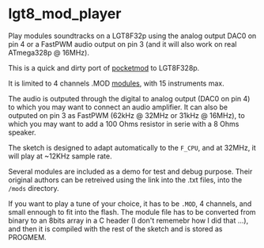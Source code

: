 # lgt8_mod_player
Play modules soundtracks on a LGT8F32p using the analog output DAC0 on pin 4 or a FastPWM audio output on pin 3 (and it will also work on real ATmega328p @ 16MHz).

This is a quick and dirty port of [pocketmod](https://github.com/rombankzero/pocketmod) to LGT8F328p.

It is limited to 4 channels .MOD [modules](https://en.wikipedia.org/wiki/MOD_(file_format)), with 15 instruments max.

The audio is outputed through the digital to analog output (DAC0 on pin 4) to which you may want to connect an audio amplifier.
It can also be outputed on pin 3 as FastPWM (62kHz @ 32MHz or 31kHz @ 16MHz), to which you may want to add a 100 Ohms resistor in serie with a 8 Ohms speaker.

The sketch is designed to adapt automatically to the `F_CPU`, and at 32MHz, it will play at ~12KHz sample rate.

Several modules are included as a demo for test and debug purpose. Their original authors can be retreived using the link into the .txt files, into the `/mods` directory.

If you want to play a tune of your choice, it has to be `.MOD`, 4 channels, and small ennough to fit into the flash.
The module file has to be converted from binary to an 8bits array in a C header (I don't rememebr how I did that ...), and then it is compiled with the rest of the sketch and is stored as PROGMEM.


